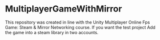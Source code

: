 # MultiplayerGameWithMirror
This repository was created in line with the Unity Multiplayer Online Fps Game: Steam &amp; Mirror Networking course.
If you want the test project 
Add the game into a steam library in two accounts.

